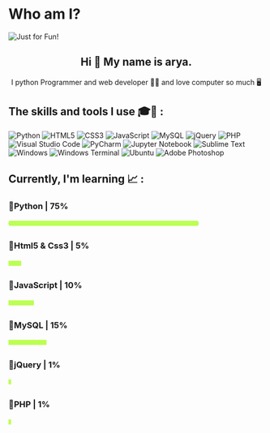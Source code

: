 # Who am I?

<img src="https://user-images.githubusercontent.com/112857735/188410602-524d6480-da5f-40aa-990d-ae30b2adcbd4.svg" alt="Just for Fun!">

<h2 align="center">Hi 👋 My name is arya.</h2>

<p align="center">I python Programmer and web developer 🐍🌐 and love computer so much 🖥️</p>

<h2 align="left">The skills and tools I use 🎓🔧 : </h2>

![Python](https://img.shields.io/badge/python-3670A0?style=for-the-badge&logo=python&logoColor=ffdd54) ![HTML5](https://img.shields.io/badge/html5-%23E34F26.svg?style=for-the-badge&logo=html5&logoColor=white) ![CSS3](https://img.shields.io/badge/css3-%231572B6.svg?style=for-the-badge&logo=css3&logoColor=white) ![JavaScript](https://img.shields.io/badge/javascript-%23323330.svg?style=for-the-badge&logo=javascript&logoColor=%23F7DF1E) ![MySQL](https://img.shields.io/badge/mysql-%2300f.svg?style=for-the-badge&logo=mysql&logoColor=white) ![jQuery](https://img.shields.io/badge/jquery-%230769AD.svg?style=for-the-badge&logo=jquery&logoColor=white) ![PHP](https://img.shields.io/badge/php-%23777BB4.svg?style=for-the-badge&logo=php&logoColor=white) ![Visual Studio Code](https://img.shields.io/badge/Visual%20Studio%20Code-0078d7.svg?style=for-the-badge&logo=visual-studio-code&logoColor=white) ![PyCharm](https://img.shields.io/badge/pycharm-143?style=for-the-badge&logo=pycharm&logoColor=black&color=black&labelColor=green) ![Jupyter Notebook](https://img.shields.io/badge/jupyter-%23FA0F00.svg?style=for-the-badge&logo=jupyter&logoColor=white) ![Sublime Text](https://img.shields.io/badge/sublime_text-%23575757.svg?style=for-the-badge&logo=sublime-text&logoColor=important) ![Windows](https://img.shields.io/badge/Windows-0078D6?style=for-the-badge&logo=windows&logoColor=white) ![Windows Terminal](https://img.shields.io/badge/Windows%20Terminal-%234D4D4D.svg?style=for-the-badge&logo=windows-terminal&logoColor=white) ![Ubuntu](https://img.shields.io/badge/Ubuntu-E95420?style=for-the-badge&logo=ubuntu&logoColor=white) ![Adobe Photoshop](https://img.shields.io/badge/adobe%20photoshop-%2331A8FF.svg?style=for-the-badge&logo=adobe%20photoshop&logoColor=white) 

<h2 align="left">Currently, I'm learning 📈 : </h2>

<h3 align="left">🔮Python | 75%</h3> <img src="https://github.com/arya-binery/arya-binery/blob/main/image/bar.png?raw=true" height="16px" width="375px">

<h3 align="left">🔮Html5 & Css3 | 5%</h3> <img src="https://github.com/arya-binery/arya-binery/blob/main/image/bar.png?raw=true" height="16px" width="25px">

<h3 align="left">🔮JavaScript | 10%</h3> <img src="https://github.com/arya-binery/arya-binery/blob/main/image/bar.png?raw=true" height="16px" width="50px">

<h3 align="left">🔮MySQL | 15%</h3> <img src="https://github.com/arya-binery/arya-binery/blob/main/image/bar.png?raw=true" height="16px" width="75px">

<h3 align="left">🔮jQuery | 1%</h3> <img src="https://github.com/arya-binery/arya-binery/blob/main/image/bar.png?raw=true" height="16px" width="5px">

<h3 align="left">🔮PHP | 1%</h3> <img src="https://github.com/arya-binery/arya-binery/blob/main/image/bar.png?raw=true" height="16px" width="5px">
